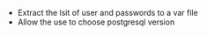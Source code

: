 - Extract the lsit of user and passwords to a var file
- Allow the use to choose postgresql version
